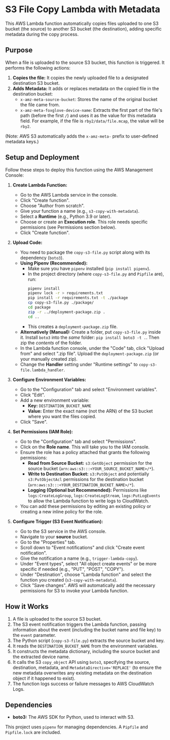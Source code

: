 # S3 File Copy Lambda with Metadata

This AWS Lambda function automatically copies files uploaded to one S3 bucket (the source) to another S3 bucket (the destination), adding specific metadata during the copy process.

## Purpose

When a file is uploaded to the source S3 bucket, this function is triggered. It performs the following actions:

1.  **Copies the file:** It copies the newly uploaded file to a designated destination S3 bucket.
2.  **Adds Metadata:** It adds or replaces metadata on the copied file in the destination bucket:
    *   `x-amz-meta-source-bucket`: Stores the name of the original bucket the file came from.
    *   `x-amz-meta-foxglove-device-name`: Extracts the first part of the file's path (before the first `/`) and uses it as the value for this metadata field. For example, if the file is `rby2/data/file.mcap`, the value will be `rby2`.

(Note: AWS S3 automatically adds the `x-amz-meta-` prefix to user-defined metadata keys.)

## Setup and Deployment

Follow these steps to deploy this function using the AWS Management Console:

1.  **Create Lambda Function:**
    *   Go to the AWS Lambda service in the console.
    *   Click "Create function".
    *   Choose "Author from scratch".
    *   Give your function a name (e.g., `s3-copy-with-metadata`).
    *   Select a **Runtime** (e.g., Python 3.9 or later).
    *   Choose or create an **Execution role**. This role needs specific permissions (see Permissions section below).
    *   Click "Create function".

2.  **Upload Code:**
    *   You need to package the `copy-s3-file.py` script along with its dependency (`boto3`).
    *   **Using Pipenv (Recommended):**
        *   Make sure you have `pipenv` installed (`pip install pipenv`).
        *   In the project directory (where `copy-s3-file.py` and `Pipfile` are), run:
            ```bash
            pipenv install
            pipenv lock -r > requirements.txt
            pip install -r requirements.txt -t ./package
            cp copy-s3-file.py ./package/
            cd package
            zip -r ../deployment-package.zip .
            cd ..
            ```
        *   This creates a `deployment-package.zip` file.
    *   **Alternatively (Manual):** Create a folder, put `copy-s3-file.py` inside it. Install `boto3` into the *same* folder: `pip install boto3 -t .`. Then zip the *contents* of the folder.
    *   In the Lambda function console, under the "Code" tab, click "Upload from" and select ".zip file". Upload the `deployment-package.zip` (or your manually created zip).
    *   Change the **Handler** setting under "Runtime settings" to `copy-s3-file.lambda_handler`.

3.  **Configure Environment Variables:**
    *   Go to the "Configuration" tab and select "Environment variables".
    *   Click "Edit".
    *   Add a new environment variable:
        *   **Key:** `DESTINATION_BUCKET_NAME`
        *   **Value:** Enter the exact name (not the ARN) of the S3 bucket where you want the files copied.
    *   Click "Save".

4.  **Set Permissions (IAM Role):**
    *   Go to the "Configuration" tab and select "Permissions".
    *   Click on the **Role name**. This will take you to the IAM console.
    *   Ensure the role has a policy attached that grants the following permissions:
        *   **Read from Source Bucket:** `s3:GetObject` permission for the source bucket (`arn:aws:s3:::<YOUR_SOURCE_BUCKET_NAME>/*`).
        *   **Write to Destination Bucket:** `s3:PutObject` and potentially `s3:PutObjectAcl` permissions for the destination bucket (`arn:aws:s3:::<YOUR_DESTINATION_BUCKET_NAME>/*`).
        *   **Logging (Optional but Recommended):** Permissions like `logs:CreateLogGroup`, `logs:CreateLogStream`, `logs:PutLogEvents` to allow the Lambda function to write logs to CloudWatch.
    *   You can add these permissions by editing an existing policy or creating a new inline policy for the role.

5.  **Configure Trigger (S3 Event Notification):**
    *   Go to the S3 service in the AWS console.
    *   Navigate to your **source** bucket.
    *   Go to the "Properties" tab.
    *   Scroll down to "Event notifications" and click "Create event notification".
    *   Give the notification a name (e.g., `trigger-lambda-copy`).
    *   Under "Event types", select "All object create events" or be more specific if needed (e.g., "PUT", "POST", "COPY").
    *   Under "Destination", choose "Lambda function" and select the function you created (`s3-copy-with-metadata`).
    *   Click "Save changes". AWS will automatically add the necessary permissions for S3 to invoke your Lambda function.

## How it Works

1.  A file is uploaded to the source S3 bucket.
2.  The S3 event notification triggers the Lambda function, passing information about the event (including the bucket name and file key) to the `event` parameter.
3.  The Python script (`copy-s3-file.py`) extracts the source bucket and key.
4.  It reads the `DESTINATION_BUCKET_NAME` from the environment variables.
5.  It constructs the metadata dictionary, including the source bucket and the extracted device name.
6.  It calls the S3 `copy_object` API using `boto3`, specifying the source, destination, metadata, and `MetadataDirective='REPLACE'` (to ensure the new metadata overwrites any existing metadata on the destination object if it happened to exist).
7.  The function logs success or failure messages to AWS CloudWatch Logs.

## Dependencies

*   **boto3:** The AWS SDK for Python, used to interact with S3.

This project uses `pipenv` for managing dependencies. A `Pipfile` and `Pipfile.lock` are included. 
